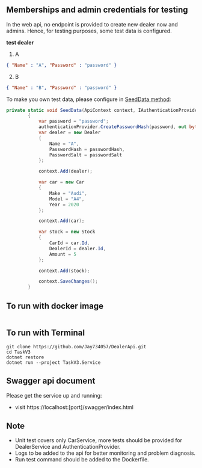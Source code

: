 ## Memberships and admin credentials for testing

In the web api, no endpoint is provided to create new dealer now and admins. Hence, for testing purposes, some test data is configured.

**test dealer**

1. A
```json
{ "Name" : "A", "Password" : "password" }
```

2. B
```json
{ "Name" : "B", "Password" : "password" }
```

To make you own test data, please configure in [SeedData method](TaskV3.Service/Startup.cs):

```csharp
private static void SeedData(ApiContext context, IAuthenticationProvider authenticationProvider)
        {
            var password = "password";
            authenticationProvider.CreatePasswordHash(password, out byte[] passwordHash, out byte[] passwordSalt);
            var dealer = new Dealer
            {
                Name = "A",
                PasswordHash = passwordHash,
                PasswordSalt = passwordSalt
            };

            context.Add(dealer);

            var car = new Car
            {
                Make = "Audi",
                Model = "A4",
                Year = 2020
            };

            context.Add(car);

            var stock = new Stock
            {
                CarId = car.Id,
                DealerId = dealer.Id,
                Amount = 5
            };

            context.Add(stock);

            context.SaveChanges();
        }
```

## To run with docker image

```console

```

## To run with Terminal

```console
git clone https://github.com/Jay734057/DealerApi.git
cd TaskV3
dotnet restore
dotnet run --project TaskV3.Service
```


## Swagger api document

Please get the service up and running:
* visit https://localhost:[port]/swagger/index.html

## Note
* Unit test covers only CarService, more tests should be provided for DealerService and AuthenticationProvider.
* Logs to be added to the api for better monitoring and problem diagnosis.
* Run test command should be added to the Dockerfile.